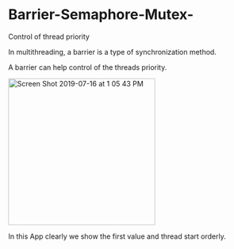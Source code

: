 # Barrier-Semaphore-Mutex-
Control of thread priority

<p>In multithreading, a barrier is a type of synchronization method. </p>
<p>A barrier can help control of the threads priority.</p>
<img width="296" alt="Screen Shot 2019-07-16 at 1 05 43 PM" src="https://user-images.githubusercontent.com/29360527/61286912-864ef800-a7cc-11e9-8dd6-ead36ee90968.png">
<p>In this App clearly we show the first value and thread start orderly.</p>
